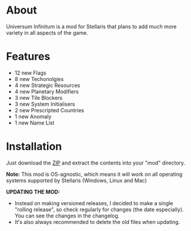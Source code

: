 # About

Universum Infinitum is a mod for Stellaris that plans to add much more variety in all aspects of the game.

# Features

 - 12 new Flags
 - 8 new Techonolgies
 - 4 new Strategic Resources
 - 4 new Planetary Modifiers
 - 3 new Tile Blockers
 - 3 new System Initialisers
 - 2 new Prescripted Countries
 - 1 new Anomaly
 - 1 new Name List

# Installation

Just download the [ZIP](https://github.com/HoratiuMl/Stellaris-UniversumInfinitum/archive/master.zip) and extract the contents into your "mod" directory.

**Note:** This mod is OS-agnostic, which means it will work on all operating systems supported by Stellaris (Windows, Linux and Mac)

**UPDATING THE MOD:**
- Instead on making versioned releases, I decided to make a single "rolling release", so check regularly for changes (the date especially).
You can see the changes in the changelog.
- It's also always recommended to delete the old files when updating.
